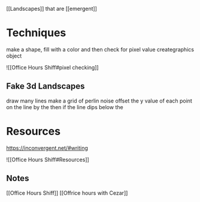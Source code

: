 [[Landscapes]] that are [[emergent]]



# Techniques
make a shape, fill with a color and then check for pixel value
creategraphics object 

![[Office Hours Shiff#pixel checking]]
## Fake 3d Landscapes
draw many lines
make a grid of perlin noise
offset the y value of each point on the line by the 
then if the line dips below the 

# Resources
https://inconvergent.net/#writing

![[Office Hours Shiff#Resources]]
## Notes
[[Office Hours Shiff]]
[[Offrice hours with Cezar]]
